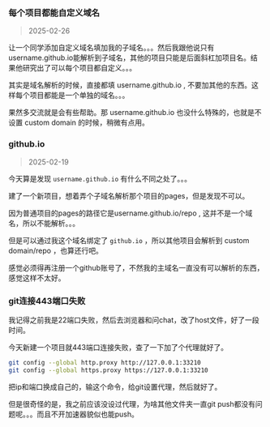 ### 每个项目都能自定义域名

>  2025-02-26

让一个同学添加自定义域名填加我的子域名。。。然后我跟他说只有 username.github.io能解析到子域名，其他的项目只能是后面斜杠加项目名。结果他研究出了可以每个项目都自定义。。。

其实是域名解析的时候，直接都填 username.github.io , 不要加其他的东西。这样每个项目都能是一个单独的域名。。。

果然多交流就是会有些帮助。那 username.github.io 也没什么特殊的，也就是不设置 custom domain 的时候，稍微有点用。

### github.io

> 2025-02-19

今天算是发现 `username.github.io` 有什么不同之处了。。。

建了一个新项目，想着弄个子域名解析那个项目的pages，但是发现不可以。

因为普通项目的pages的路径它是username.github.io/repo , 这并不是一个域名，所以不能解析。。。

但是可以通过我这个域名绑定了 `github.io` ，所以其他项目会解析到 custom domain/repo ，也算还行吧。

感觉必须得再注册一个github账号了，不然我的主域名一直没有可以解析的东西，感觉这样不太好。

### git连接443端口失败

我记得之前我是22端口失败，然后去浏览器和问chat，改了host文件，好了一段时间。

今天新建一个项目就443端口连接失败，查了一下加了个代理就好了。

```bash
git config --global http.proxy http://127.0.0.1:33210
git config --global https.proxy https://127.0.0.1:33210
```

把ip和端口换成自己的，输这个命令，给git设置代理，然后就好了。

但是很奇怪的是，我之前应该没设过代理，为啥其他文件夹一直git push都没有问题呢。。。而且不开加速器貌似也能push。

